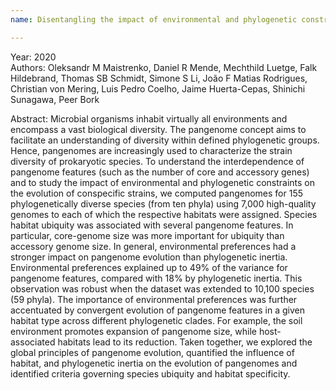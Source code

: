 ```yaml
---
name: Disentangling the impact of environmental and phylogenetic constraints on prokaryotic within-species diversity

---
```

Year: 2020  
Authors: 
Oleksandr M Maistrenko, Daniel R Mende, Mechthild Luetge, Falk Hildebrand, Thomas SB Schmidt, Simone S Li, João F Matias Rodrigues, Christian von Mering, Luis Pedro Coelho, Jaime Huerta-Cepas, Shinichi Sunagawa, Peer Bork

Abstract:
Microbial organisms inhabit virtually all environments and encompass a vast biological diversity. The pangenome concept aims to facilitate an understanding of diversity within defined phylogenetic groups. Hence, pangenomes are increasingly used to characterize the strain diversity of prokaryotic species. To understand the interdependence of pangenome features (such as the number of core and accessory genes) and to study the impact of environmental and phylogenetic constraints on the evolution of conspecific strains, we computed pangenomes for 155 phylogenetically diverse species (from ten phyla) using 7,000 high-quality genomes to each of which the respective habitats were assigned. Species habitat ubiquity was associated with several pangenome features. In particular, core-genome size was more important for ubiquity than accessory genome size. In general, environmental preferences had a stronger impact on pangenome evolution than phylogenetic inertia. Environmental preferences explained up to 49% of the variance for pangenome features, compared with 18% by phylogenetic inertia. This observation was robust when the dataset was extended to 10,100 species (59 phyla). The importance of environmental preferences was further accentuated by convergent evolution of pangenome features in a given habitat type across different phylogenetic clades. For example, the soil environment promotes expansion of pangenome size, while host-associated habitats lead to its reduction. Taken together, we explored the global principles of pangenome evolution, quantified the influence of habitat, and phylogenetic inertia on the evolution of pangenomes and identified criteria governing species ubiquity and habitat specificity.

